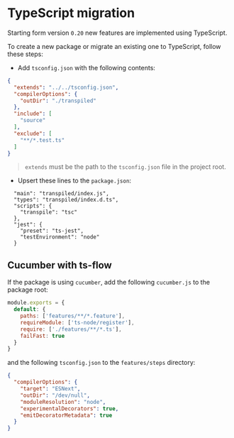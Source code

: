 # TypeScript migration

Starting form version `0.20` new features are implemented using TypeScript.

To create a new package or migrate an existing one to TypeScript, follow these steps:

- Add `tsconfig.json` with the following contents:

```json
{
  "extends": "../../tsconfig.json",
  "compilerOptions": {
    "outDir": "./transpiled"
  },
  "include": [
    "source"
  ],
  "exclude": [
    "**/*.test.ts"
  ]
}
```

> `extends` must be the path to the `tsconfig.json` file in the project root.

- Upsert these lines to the `package.json`:

```
  "main": "transpiled/index.js",
  "types": "transpiled/index.d.ts",
  "scripts": {
    "transpile": "tsc"
  },
  "jest": {
    "preset": "ts-jest",
    "testEnvironment": "node"
  }
```

## Cucumber with ts-flow

If the package is using `cucumber`, add the following `cucumber.js` to the package root:

```javascript
module.exports = {
  default: {
    paths: ['features/**/*.feature'],
    requireModule: ['ts-node/register'],
    require: ['./features/**/*.ts'],
    failFast: true
  }
}
```

and the following `tsconfig.json` to the `features/steps` directory:

```json
{
  "compilerOptions": {
    "target": "ESNext",
    "outDir": "/dev/null",
    "moduleResolution": "node",
    "experimentalDecorators": true,
    "emitDecoratorMetadata": true
  }
}
```
